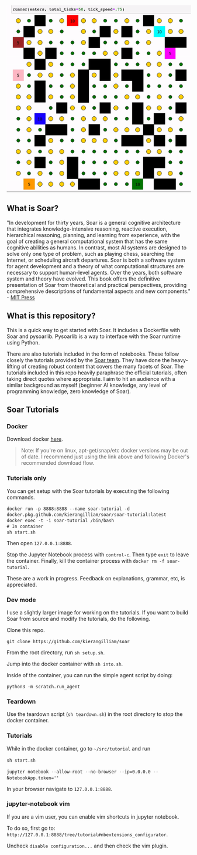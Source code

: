 ![Eaters](https://github.com/kierangilliam/soar/raw/master/src/tutorial/img/3_eaters-demo.gif)

## What is Soar?

"In development for thirty years, Soar is a general cognitive architecture that integrates knowledge-intensive reasoning, reactive execution, hierarchical reasoning, planning, and learning from experience, with the goal of creating a general computational system that has the same cognitive abilities as humans. In contrast, most AI systems are designed to solve only one type of problem, such as playing chess, searching the Internet, or scheduling aircraft departures. Soar is both a software system for agent development and a theory of what computational structures are necessary to support human-level agents. Over the years, both software system and theory have evolved. This book offers the definitive presentation of Soar from theoretical and practical perspectives, providing comprehensive descriptions of fundamental aspects and new components." - [MIT Press](https://mitpress.mit.edu/books/soar-cognitive-architecture#:~:text=In%20development%20for%20thirty%20years,same%20cognitive%20abilities%20as%20humans.)

## What is this repository?

This is a quick way to get started with Soar.
It includes a Dockerfile with Soar and pysoarlib. 
Pysoarlib is a way to interface with the Soar runtime using Python.

There are also tutorials included in the form of notebooks.
These follow closely the tutorials provided by the [Soar team](https://soar.eecs.umich.edu/downloads/Documentation/SoarTutorial/).
They have done the heavy-lifting of creating robust content that covers the many facets of Soar.
The tutorials included in this repo heavily paraphrase the official tutorials, often taking direct quotes where appropriate.
I aim to hit an audience with a similar background as myself (beginner AI knowledge, any level of programming knowledge, zero knowledge of Soar).


## Soar Tutorials

### Docker

Download docker [here](https://docs.docker.com/get-docker/).

> Note: If you're on linux, apt-get/snap/etc docker versions may be out of date. I recommend just using the link above and following Docker's recommended download flow. 

### Tutorials only

You can get setup with the Soar tutorials by executing the following commands.

```
docker run -p 8888:8888 --name soar-tutorial -d docker.pkg.github.com/kierangilliam/soar/soar-tutorial:latest
docker exec -t -i soar-tutorial /bin/bash
# In container
sh start.sh
```

Then open `127.0.0.1:8888`.

Stop the Jupyter Notebook process with `control-c`. 
Then type `exit` to leave the container. 
Finally, kill the container process with `docker rm -f soar-tutorial`.

These are a work in progress.
Feedback on explanations, grammar, etc, is appreciated.

### Dev mode

I use a slightly larger image for working on the tutorials. 
If you want to build Soar from source and modify the tutorials, do the following.

Clone this repo.

```
git clone https://github.com/kierangilliam/soar
```

From the root directory, run `sh setup.sh`.

Jump into the docker container with `sh into.sh`.

Inside of the container, you can run the simple agent script by doing:

```
python3 -m scratch.run_agent
```

### Teardown

Use the teardown script (`sh teardown.sh`) in the root directory to stop the docker container.


### Tutorials

While in the docker container, go to `~/src/tutorial` and run 

`sh start.sh`

`jupyter notebook --allow-root --no-browser --ip=0.0.0.0 --NotebookApp.token=''`


In your browser navigate to `127.0.0.1:8888`.


### jupyter-notebook vim

If you are a vim user, you can enable vim shortcuts in jupyter notebook.

To do so, first go to: `http://127.0.0.1:8888/tree/tutorial#nbextensions_configurator`. 

Uncheck `disable configuration...` and then check the vim plugin.

